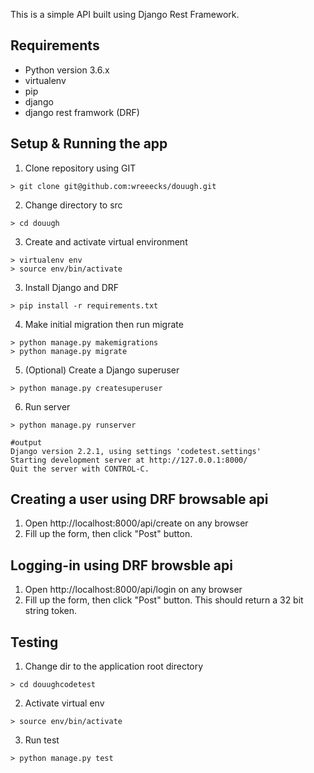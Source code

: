 This is a simple API built using Django Rest Framework. 

## Requirements 

* Python version 3.6.x
* virtualenv
* pip
* django
* django rest framwork (DRF)


## Setup & Running the app

1. Clone repository using GIT
```
> git clone git@github.com:wreeecks/douugh.git
```

2. Change directory to src 
```
> cd douugh
```

3. Create and activate virtual environment
```
> virtualenv env
> source env/bin/activate
```

3. Install Django and DRF
```
> pip install -r requirements.txt
```

4. Make initial migration then run migrate
```
> python manage.py makemigrations
> python manage.py migrate
```

5. (Optional) Create a Django superuser
```
> python manage.py createsuperuser
```


6. Run server
```
> python manage.py runserver

#output
Django version 2.2.1, using settings 'codetest.settings'
Starting development server at http://127.0.0.1:8000/
Quit the server with CONTROL-C.
```

## Creating a user using DRF browsable api
1. Open http://localhost:8000/api/create on any browser
2. Fill up the form, then click "Post" button.

## Logging-in using DRF browsble api
1. Open http://localhost:8000/api/login on any browser
2. Fill up the form, then click "Post" button. This should return a 32 bit string token.


## Testing

1. Change dir to the application root directory 
```
> cd douughcodetest
```

2. Activate virtual env
```
> source env/bin/activate
```

3. Run test
```
> python manage.py test
